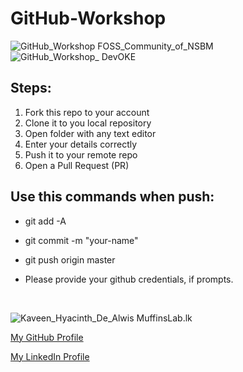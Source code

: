 # GitHub-Workshop

![GitHub_Workshop FOSS_Community_of_NSBM](https://img.shields.io/badge/GitHub_Workshop-FOSS_Community_of_NSBM-brightgreen.svg)
![GitHub_Workshop_ DevOKE](https://img.shields.io/badge/GitHub_Workshop_-DevOKE-red.svg)


## Steps:

1. Fork this repo to your account
2. Clone it to you local repository
3. Open folder with any text editor
4. Enter your details correctly
5. Push it to your remote repo
6. Open a Pull Request (PR)

## Use this commands when push:

* git add -A
* git commit -m "your-name"
* git push origin master

* Please provide your github credentials, if prompts.

<br/>

![Kaveen_Hyacinth_De_Alwis MuffinsLab.lk](https://img.shields.io/badge/Kaveen_Hyacinth_De_Alwis-MuffinsLab.lk-orange.svg?style=for-the-badge)

[My GitHub Profile](https://github.com/kaveenhyacinth)

[My LinkedIn Profile](https://www.linkedin.com/in/kaveen-hyacinth)
